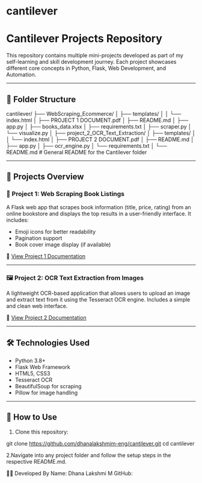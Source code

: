 # cantilever
# Cantilever Projects Repository

This repository contains multiple mini-projects developed as part of my self-learning and skill development journey. Each project showcases different core concepts in Python, Flask, Web Development, and Automation.

---

## 📁 Folder Structure

cantilever/
├── WebScraping_Ecommerce/
│   ├── templates/
│   │   └── index.html
│   ├── PROJECT 1 DOCUMENT.pdf
│   ├── README.md
│   ├── app.py
│   ├── books_data.xlsx
│   ├── requirements.txt
│   ├── scraper.py
│   └── visualize.py
│
├── project_2_OCR_Text_Extraction/
│   ├── templates/
│   │   └── index.html
│   ├── PROJECT 2 DOCUMENT.pdf
│   ├── README.md
│   ├── app.py
│   ├── ocr_engine.py
│   └── requirements.txt
│
└── README.md                     # General README for the Cantilever folder



---

## 🚀 Projects Overview

### 📖 Project 1: Web Scraping Book Listings

A Flask web app that scrapes book information (title, price, rating) from an online bookstore and displays the top results in a user-friendly interface. It includes:

- Emoji icons for better readability
- Pagination support
- Book cover image display (if available)

📄 [View Project 1 Documentation](./WebScraping_Ecommerce/README.md)

---

### 🖼️ Project 2: OCR Text Extraction from Images

A lightweight OCR-based application that allows users to upload an image and extract text from it using the Tesseract OCR engine. Includes a simple and clean web interface.

📄 [View Project 2 Documentation](./project_2_OCR_Text_Extraction/README.md)

---

## 🛠 Technologies Used

- Python 3.8+
- Flask Web Framework
- HTML5, CSS3
- Tesseract OCR
- BeautifulSoup for scraping
- Pillow for image handling

---

## 📌 How to Use

1. Clone this repository:

git clone https://github.com/dhanalakshmim-eng/cantilever.git
cd cantilever

2.Navigate into any project folder and follow the setup steps in the respective README.md.

🧑‍💻 Developed By
Name: Dhana Lakshmi M
GitHub:

